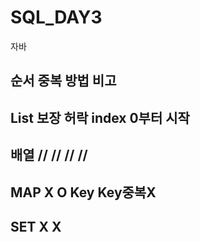 # SQL_DAY3

자바
##      순서    중복    방법    비고
## List 보장    허락    index   0부터 시작
## 배열  //      //      //      //
## MAP    X     O       Key     Key중복X
## SET  X       X       
